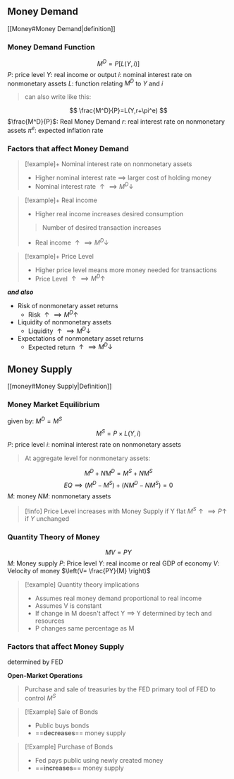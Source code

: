 ## Money Demand
[[Money#Money Demand|definition]]
### Money Demand Function
$$
M^{D}= P[L(Y,i)]
$$
$P:$ price level
$Y:$ real income or output
$i:$ nominal interest rate on nonmonetary assets
$L:$ function relating $M^D$ to $Y$ and $i$

>can also write like this:

$$
\frac{M^D}{P}=L(Y,r+\pi^e)
$$
$\frac{M^D}{P}$: Real Money Demand
$r:$ real interest rate on nonmonetary assets
$\pi^e:$ expected inflation rate

### Factors that affect Money Demand

>[!example]+ Nominal interest rate on nonmonetary assets
>- Higher nominal interest rate $\implies$ larger cost of holding money
>- Nominal interest rate $\uparrow \implies M^D\downarrow$

> [!example]+ Real income
>-  Higher real income increases desired consumption
> >Number of desired transaction increases
> 
> - Real income $\uparrow \implies M^D \downarrow$

>[!example]+ Price Level
>- Higher price level means more money needed for transactions
>- Price Level $\uparrow \implies M^{D}\uparrow$

***and also***

- Risk of nonmonetary asset returns
	- Risk $\uparrow \implies M^D \uparrow$
- Liquidity of nonmonetary assets
	- Liquidity $\uparrow \implies M^D \downarrow$
- Expectations of nonmonetary asset returns
	- Expected return $\uparrow \implies M^D \downarrow$


## Money Supply
 [[money#Money Supply|Definition]]

### Money Market Equilibrium

given by: $M^D = M^S$
$$
M^{S}= P \times L(Y,i)
$$
$P:$ price level
$i:$ nominal interest rate on nonmonetary assets

>At aggregate level for nonmonetary assets:

$$
M^{D}+NM^{D}= M^S + NM^S
$$
$$
EQ\implies(M^{D}- M^S) + (NM^{D}- NM^{S})= 0
$$
$M:$ money
$NM:$ nonmonetary assets

> [!info] Price Level increases with Money Supply if Y flat
> $M^S \uparrow \implies P \uparrow$ if $Y$ unchanged

### Quantity Theory of Money
$$
MV = PY
$$
$M:$ Money supply
$P:$ Price level
$Y:$ real income or real GDP of economy
$V:$ Velocity of money $\left(V= \frac{PY}{M} \right)$

>[!example] Quantity theory implications
> - Assumes real money demand proportional to real income
> - Assumes V is constant
> - If change in M doesn't affect Y $\implies$ Y determined by tech and resources
> - P changes same percentage as M
### Factors that affect Money Supply
determined by FED

**Open-Market Operations**
> Purchase and sale of treasuries by the FED
> primary tool of FED to control $M^S$

> [!Example] Sale of Bonds
> - Public buys bonds
> - ==**decreases**== money supply

> [!Example] Purchase of Bonds
> - Fed pays public using newly created money
> - ==**increases**== money supply







